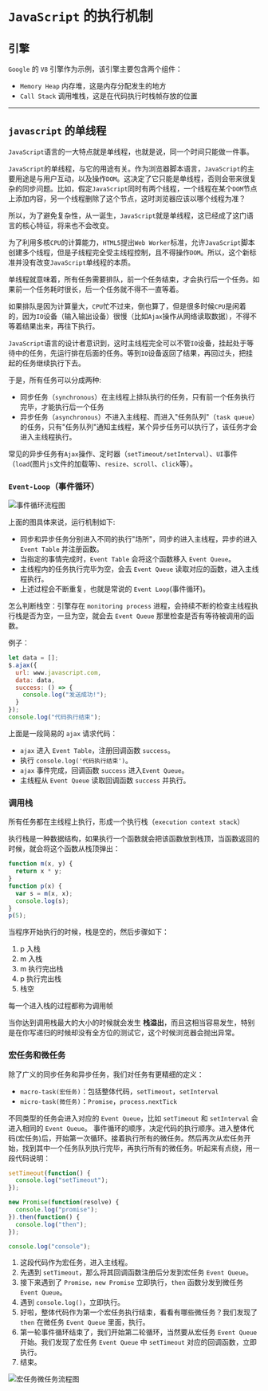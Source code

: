 # `JavaScript` 的执行机制

## 引擎

`Google` 的 `V8` 引擎作为示例，该引擎主要包含两个组件：

- `Memory Heap` 内存堆，这是内存分配发生的地方
- `Call Stack` 调用堆栈，这是在代码执行时栈帧存放的位置

---

## `javascript` 的单线程

`JavaScript`语言的一大特点就是单线程，也就是说，同一个时间只能做一件事。

`JavaScript`的单线程，与它的用途有关。作为浏览器脚本语言，`JavaScript`的主要用途是与用户互动，以及操作`DOM`。这决定了它只能是单线程，否则会带来很复杂的同步问题。比如，假定`JavaScript`同时有两个线程，一个线程在某个`DOM`节点上添加内容，另一个线程删除了这个节点，这时浏览器应该以哪个线程为准？

所以，为了避免复杂性，从一诞生，`JavaScript`就是单线程，这已经成了这门语言的核心特征，将来也不会改变。

为了利用多核`CPU`的计算能力，`HTML5`提出`Web Worker`标准，允许`JavaScript`脚本创建多个线程，但是子线程完全受主线程控制，且不得操作`DOM`。所以，这个新标准并没有改变`JavaScript`单线程的本质。

单线程就意味着，所有任务需要排队，前一个任务结束，才会执行后一个任务。如果前一个任务耗时很长，后一个任务就不得不一直等着。

如果排队是因为计算量大，`CPU`忙不过来，倒也算了，但是很多时候`CPU`是闲着的，因为`IO`设备（输入输出设备）很慢（比如`Ajax`操作从网络读取数据），不得不等着结果出来，再往下执行。

`JavaScript`语言的设计者意识到，这时主线程完全可以不管`IO`设备，挂起处于等待中的任务，先运行排在后面的任务。等到`IO`设备返回了结果，再回过头，把挂起的任务继续执行下去。

于是，所有任务可以分成两种:

- 同步任务（`synchronous`）在主线程上排队执行的任务，只有前一个任务执行完毕，才能执行后一个任务
- 异步任务（`asynchronous`）不进入主线程、而进入"任务队列"（`task queue`）的任务，只有"任务队列"通知主线程，某个异步任务可以执行了，该任务才会进入主线程执行。

常见的异步任务有`Ajax`操作、定时器（`setTimeout/setInterval`）、`UI`事件（`load`(图片`js`文件的加载等)、`resize`、`scroll`、`click`等）。

### `Event-Loop`（事件循环）

![事件循环流程图](./images/run.jpg)

上面的图具体来说，运行机制如下:

- 同步和异步任务分别进入不同的执行"场所"，同步的进入主线程，异步的进入`Event Table` 并注册函数。
- 当指定的事情完成时，`Event Table` 会将这个函数移入 `Event Queue`。
- 主线程内的任务执行完毕为空，会去 `Event Queue` 读取对应的函数，进入主线程执行。
- 上述过程会不断重复，也就是常说的 `Event Loop`(事件循环)。

怎么判断栈空：引擎存在 `monitoring process` 进程，会持续不断的检查主线程执行栈是否为空，一旦为空，就会去 `Event Queue` 那里检查是否有等待被调用的函数。

例子：

```js
let data = [];
$.ajax({
  url: www.javascript.com,
  data: data,
  success: () => {
    console.log("发送成功!");
  }
});
console.log("代码执行结束");
```

上面是一段简易的 `ajax` 请求代码：

- `ajax` 进入 `Event Table`，注册回调函数 `success`。
- 执行 `console.log('代码执行结束')`。
- `ajax` 事件完成，回调函数 `success` 进入`Event Queue`。
- 主线程从 `Event Queue` 读取回调函数 `success` 并执行。

### 调用栈

所有任务都在主线程上执行，形成一个执行栈（`execution context stack`）

执行栈是一种数据结构，如果执行一个函数就会把该函数放到栈顶，当函数返回的时候，就会将这个函数从栈顶弹出：

```js
function m(x, y) {
  return x * y;
}
function p(x) {
  var s = m(x, x);
  console.log(s);
}
p(5);
```

当程序开始执行的时候，栈是空的，然后步骤如下：

1. p 入栈
2. m 入栈
3. m 执行完出栈
4. p 执行完出栈
5. 栈空

每一个进入栈的过程都称为调用帧

当你达到调用栈最大的大小的时候就会发生 **栈溢出**，而且这相当容易发生，特别是在你写递归的时候却没有全方位的测试它，这个时候浏览器会抛出异常。

### 宏任务和微任务

除了广义的同步任务和异步任务，我们对任务有更精细的定义：

- `macro-task(宏任务)`：包括整体代码，`setTimeout`，`setInterval`
- `micro-task(微任务)`：`Promise`，`process.nextTick`

不同类型的任务会进入对应的 `Event Queue`，比如 `setTimeout` 和 `setInterval` 会进入相同的 `Event Queue`。
事件循环的顺序，决定代码的执行顺序。进入整体代码(宏任务)后，开始第一次循环。接着执行所有的微任务。然后再次从宏任务开始，找到其中一个任务队列执行完毕，再执行所有的微任务。听起来有点绕，用一段代码说明：

```js
setTimeout(function() {
  console.log("setTimeout");
});

new Promise(function(resolve) {
  console.log("promise");
}).then(function() {
  console.log("then");
});

console.log("console");
```

1. 这段代码作为宏任务，进入主线程。
2. 先遇到 `setTimeout`，那么将其回调函数注册后分发到宏任务 `Event Queue`。
3. 接下来遇到了 `Promise，new Promise` 立即执行，`then` 函数分发到微任务 `Event Queue`。
4. 遇到 `console.log()`，立即执行。
5. 好啦，整体代码作为第一个宏任务执行结束，看看有哪些微任务？我们发现了 `then` 在微任务 `Event Queue` 里面，执行。
6. 第一轮事件循环结束了，我们开始第二轮循环，当然要从宏任务 `Event Queue` 开始。我们发现了宏任务 `Event Queue` 中 `setTimeout` 对应的回调函数，立即执行。
7. 结束。

![宏任务微任务流程图](./images/run2.jpg)
